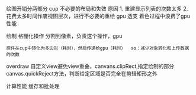 绘图开销分两部分
	cup
		不必要的布局和失效
		原因
			1. 重建显示列表的次数太多
			2. 花费太多时间作废视图层次，进行不必要的重绘
	gpu 透支
		着色过程中浪费了gpu性能

绘制  格栅化操作 分割到像素，负责这个操作，gpu

	控件在cup中转化为多边形（耗时），然后传递给gpu（耗时）  so：减少对象转化和上传数据的次数

overdraw
	自定义view避免view重叠，canvans.clipRect,指定绘制的部分
	canvas.quickReject方法，判断给定区域是否完全在剪辑矩形之外

计算性能
	缓存和批处理